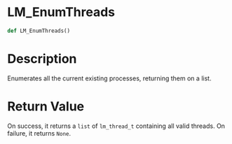# LM_EnumThreads

```python
def LM_EnumThreads()
```

# Description

Enumerates all the current existing processes, returning them on a list.

#  Return Value

On success, it returns a `list` of `lm_thread_t` containing all valid threads. On failure, it returns `None`.

